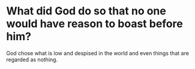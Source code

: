 # What did God do so that no one would have reason to boast before him?

God chose what is low and despised in the world and even things that are regarded as nothing.

